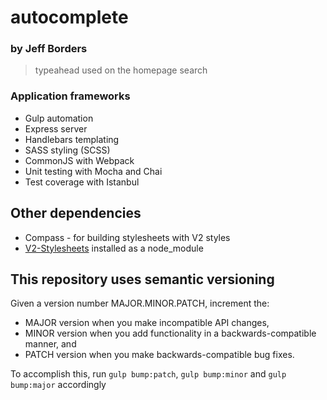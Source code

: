 # autocomplete
### by Jeff Borders

> typeahead used on the homepage search

### Application frameworks

* Gulp automation
* Express server
* Handlebars templating
* SASS styling (SCSS)
* CommonJS with Webpack
* Unit testing with Mocha and Chai
* Test coverage with Istanbul

## Other dependencies

* Compass - for building stylesheets with V2 styles
* <a href="https://github.com/jeffb-fiverr/v2-stylesheets">V2-Stylesheets</a> installed as a node_module

## This repository uses semantic versioning

Given a version number MAJOR.MINOR.PATCH, increment the:
* MAJOR version when you make incompatible API changes, 
* MINOR version when you add functionality in a backwards-compatible manner, and
* PATCH version when you make backwards-compatible bug fixes.

To accomplish this, run `gulp bump:patch`, `gulp bump:minor` and `gulp bump:major` accordingly